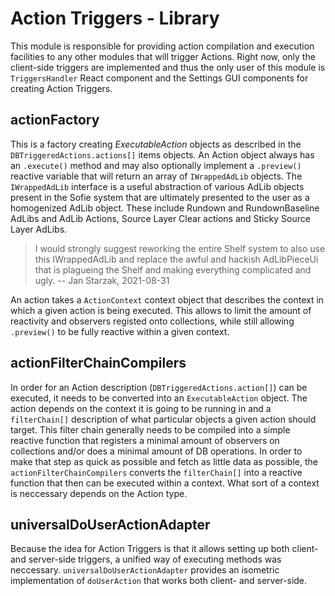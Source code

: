 # Action Triggers - Library

This module is responsible for providing action compilation and execution facilities to any other modules that will
trigger Actions. Right now, only the client-side triggers are implemented and thus the only user of this module is
`TriggersHandler` React component and the Settings GUI components for creating Action Triggers.

## actionFactory

This is a factory creating _ExecutableAction_ objects as described in the `DBTriggeredActions.actions[]` items objects.
An Action object always has an `.execute()` method and may also optionally implement a `.preview()` reactive variable
that will return an array of `IWrappedAdLib` objects. The `IWrappedAdLib` interface is a useful abstraction of various
AdLib objects present in the Sofie system that are ultimately presented to the user as a homogenized AdLib object. These
include Rundown and RundownBaseline AdLibs and AdLib Actions, Source Layer Clear actions and Sticky Source Layer AdLibs.

> I would strongly suggest reworking the entire Shelf system to also use this IWrappedAdLib and replace the awful and
> hackish AdLibPieceUi that is plagueing the Shelf and making everything complicated and ugly. -- Jan Starzak,
> 2021-08-31

An action takes a `ActionContext` context object that describes the context in which a given action is being executed.
This allows to limit the amount of reactivity and observers registed onto collections, while still allowing `.preview()`
to be fully reactive within a given context.

## actionFilterChainCompilers

In order for an Action description (`DBTriggeredActions.action[]`) can be executed, it needs to be converted into an
`ExecutableAction` object. The action depends on the context it is going to be running in and a `filterChain[]`
description of what particular objects a given action should target. This filter chain generally needs to be compiled
into a simple reactive function that registers a minimal amount of observers on collections and/or does a minimal amount
of DB operations. In order to make that step as quick as possible and fetch as little data as possible, the
`actionFilterChainCompilers` converts the `filterChain[]` into a reactive function that then can be executed within a
context. What sort of a context is neccessary depends on the Action type.

## universalDoUserActionAdapter

Because the idea for Action Triggers is that it allows setting up both client- and server-side triggers, a unified way
of executing methods was neccessary. `universalDoUserActionAdapter` provides an isometric implementation of
`doUserAction` that works both client- and server-side.
